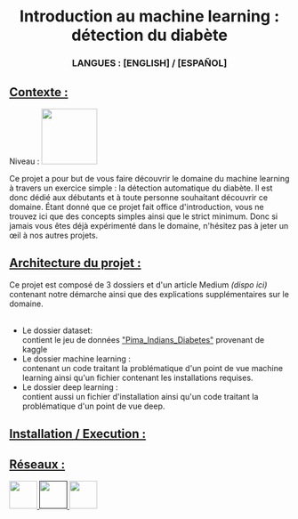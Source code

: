 <head> <link rel="stylesheet" type="text/css" href="https://github.com/Fab16BSB/DiabeteDetection/blob/8212df3f67bdc510b3b5a1e1493839930f8dac1f/style.css"> </head>

<h1 align="center"> Introduction au machine learning : détection du diabète </h1>

<h3 align="center"> LANGUES : [ENGLISH] / [ESPAÑOL] </h3>


<h2><u> Contexte : </u></h2>
Niveau : <image src="Ressource/easy_lvl.png" width=100>

Ce projet a pour but de vous faire découvrir le domaine du machine learning à travers un exercice simple : la détection automatique du diabète.
Il est donc dédié aux débutants et à toute personne souhaitant découvrir ce domaine.
Étant donné que ce projet fait office d'introduction, vous ne trouvez ici que des concepts simples ainsi que le strict minimum.
Donc si jamais vous êtes déjà expérimenté dans le domaine, n'hésitez pas à jeter un œil à nos autres projets.


<h2><u>Architecture du projet :</h2></u>
Ce projet est composé de 3 dossiers et d'un article Medium <i>(dispo ici)</i> contenant notre démarche ainsi que des explications supplémentaires sur le domaine. <br><br>

<ul>
<li> Le dossier dataset: <br>
  contient le jeu de données <a href ="https://www.kaggle.com/datasets/uciml/pima-indians-diabetes-database">"Pima_Indians_Diabetes"</a> provenant de kaggle</li>

<li> Le dossier machine learning : <br>
  contenant un code traitant la problématique d'un point de vue machine learning ainsi qu'un fichier contenant les installations requises. </li>

<li> Le dossier deep learning : <br>
  contient aussi un fichier d'installation ainsi qu'un code traitant la problématique d'un point de vue deep. </li>

</ul>

<h2><u> Installation / Execution : </h2></u>
  
<h2><u> Réseaux : </h2></u>
<a href="https://discord.gg/pgEUk9xVKe"> <image src="Ressource/discord_icon.png" width=50 height=50> </a>
<a href ="" > <image src="Ressource/medium_icon.png" width=50 height=50> </a>
<a href ="https://www.youtube.com/channel/UCHS2xgITwh7olsnznmq8o0A"> <image src="Ressource/youtube_icon.png" width=50 height=50> </a>

